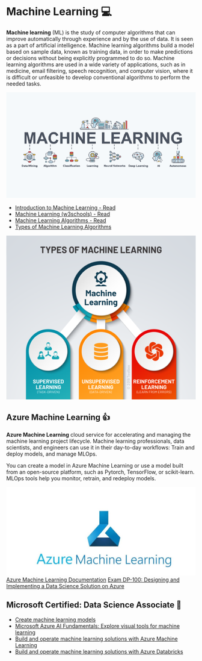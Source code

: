 # Machine Learning 💻

**Machine learning** (ML) is the study of computer algorithms that can improve automatically through experience and by the use of data. It is seen as a part of artificial intelligence. Machine learning algorithms build a model based on sample data, known as training data, in order to make predictions or decisions without being explicitly programmed to do so. Machine learning algorithms are used in a wide variety of applications, such as in medicine, email filtering, speech recognition, and computer vision, where it is difficult or unfeasible to develop conventional algorithms to perform the needed tasks.

![foo](https://github.com/gkwoode/DigicapGH/blob/main/6-Machine-Learning/machine-learning.png)

* [Introduction to Machine Learning - Read](https://www.geeksforgeeks.org/introduction-machine-learning/)
* [Machine Learning (w3schools) - Read](https://www.w3schools.com/python/python_ml_getting_started.asp)
* [Machine Learning Algorithms - Read](https://towardsdatascience.com/all-machine-learning-algorithms-you-should-know-in-2022-db5b4ccdf32f)
* [Types of Machine Learning Algorithms](https://towardsdatascience.com/types-of-machine-learning-algorithms-you-should-know-953a08248861)

![foo](https://github.com/gkwoode/DigicapGH/blob/main/6-Machine-Learning/ml-types.png)

## Azure Machine Learning 👍

**Azure Machine Learning** cloud service for accelerating and managing the machine learning project lifecycle. Machine learning professionals, data scientists, and engineers can use it in their day-to-day workflows: Train and deploy models, and manage MLOps.

You can create a model in Azure Machine Learning or use a model built from an open-source platform, such as Pytorch, TensorFlow, or scikit-learn. MLOps tools help you monitor, retrain, and redeploy models.

![foo](https://github.com/gkwoode/DigicapGH/blob/main/6-Machine-Learning/azure-ml.jpeg)
[Azure Machine Learning Documentation](https://docs.microsoft.com/en-us/azure/machine-learning/overview-what-is-azure-machine-learning)
[Exam DP-100: Designing and Implementing a Data Science Solution on Azure](https://docs.microsoft.com/en-us/learn/certifications/exams/dp-100)

## Microsoft Certified: Data Science Associate 🙂
* [Create machine learning models](https://docs.microsoft.com/en-us/learn/paths/create-machine-learn-models/)
* [Microsoft Azure AI Fundamentals: Explore visual tools for machine learning](https://docs.microsoft.com/en-us/learn/paths/create-no-code-predictive-models-azure-machine-learning/)
* [Build and operate machine learning solutions with Azure Machine Learning](https://docs.microsoft.com/en-us/learn/paths/build-ai-solutions-with-azure-ml-service/)
* [Build and operate machine learning solutions with Azure Databricks](https://docs.microsoft.com/en-us/learn/paths/build-operate-machine-learning-solutions-azure-databricks/)

